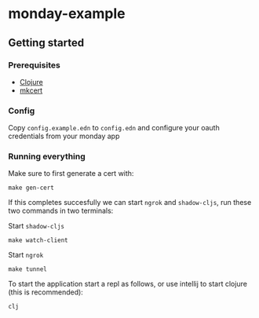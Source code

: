 # monday-example

## Getting started

### Prerequisites

* [Clojure](https://clojure.org/guides/getting_started)
* [mkcert](https://mkcert.dev/)

### Config

Copy `config.example.edn` to `config.edn` and configure your oauth credentials from your monday app

### Running everything

Make sure to first generate a cert with:

```shell script
make gen-cert
```

If this completes succesfully we can start `ngrok` and `shadow-cljs`,
run these two commands in two terminals:

Start `shadow-cljs`
```shell script
make watch-client
```

Start `ngrok`
```shell script
make tunnel
```

To start the application start a repl as follows, or use intellij
to start clojure (this is recommended):
```shell script
clj
```
